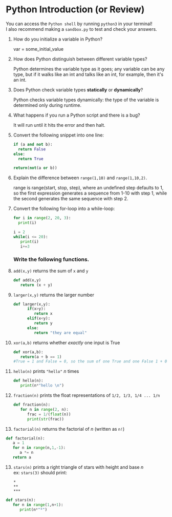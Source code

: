 # Python Introduction (or Review)
You can access the `Python shell` by running `python3` in your terminal!  
I also recommend making a `sandbox.py` to test and check your answers.

1. How do you initialize a variable in Python?
   
   var = some_initial_value
   
2. How does Python distinguish between different variable types?
   
   Python determines the variable type as it goes; any variable can be any type, but if it walks like an int and talks like an int, for example, then it's an int.
   
3. Does Python check variable types **statically** or **dynamically**?
   
   Python checks variable types dynamically: the type of the variable is determined only during runtime.
   
4. What happens if you run a Python script and there is a bug?
   
   It will run until it hits the error and then halt.
   
5. Convert the following snippet into one line:
    ```py
    if (a and not b):
      return False
    else:
      return True
    ```
    
    ```py
    return(not(a or b))
    ```
1. Explain the difference between `range(1,10)` and `range(1,10,2)`.
   
   range is range(start, stop, step), where an undefined step defaults to 1, so the first expression generates a sequence from 1-10 with step 1, while the second generates the same sequence with step 2. 
   
2. Convert the following for-loop into a while-loop:
    ```py
    for i in range(2, 20, 3):
      print(i)
    ```
    ```py
    i = 2
    while(i <= 20):
       print(i)
       i+=3
    ``` 
      
    ### Write the following functions.
1. `add(x,y)` returns the sum of `x` and `y`

   ```py
   def add(x,y)
      return (x + y)
   ```

3. `larger(x,y)` returns the larger number

   ```py
   def larger(x,y):
         if(x>y):
            return x
         elif(x<y):
            return y
         else:
            return "they are equal"
   ```

5. `xor(a,b)` returns whether _exactly_ one input is True

   ```py
   def xor(a,b):
      return(a + b == 1)
   #True = 1 and False = 0, so the sum of one True and one False 1 + 0 = 1
   ```

7. `hello(n)` prints `"hello"` _n_ times
   
   ```py
   def hello(n):
      print(n*"hello \n")
   ```

9. `fraction(n)` prints the float representations of `1/2, 1/3, 1/4 ... 1/n`

   ```py
   def fraction(n):
      for n in range(2, n):
         frac = 1/(float(n))
         print(str(frac))
   ```

11. `factorial(n)` returns the factorial of _n_ (written as `n!`)

   ```py
   def factorial(n):
      a = 1
      for n in range(n,1,-1):
         a *= n
      return a
   ```

13. `stars(n)` prints a right triangle of stars with height and base _n_  
    ex: `stars(3)` should print:
    ```
    *
    **
    ***
    ```

   ```py
   def stars(n):
      for n in range(1,n+1):
         print(n*"*")
   ```
